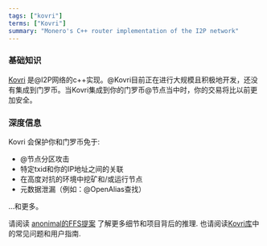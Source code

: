 ```yaml
---
tags: ["kovri"]
terms: ["Kovri"]
summary: "Monero's C++ router implementation of the I2P network"
---
```


### 基础知识

[Kovri](https://gitlab.com/kovri-project/kovri/) 是@I2P网络的c++实现。@Kovri目前正在进行大规模且积极地开发，还没有集成到门罗币。当Kovri集成到你的门罗币@节点当中时，你的交易将比以前更加安全。

### 深度信息

Kovri 会保护你和门罗币免于:

- @节点分区攻击
- 特定txid和你的IP地址之间的关联
- 在高度对抗的环境中挖矿和/或运行节点
- 元数据泄漏（例如：@OpenAlias查找）

…和更多。

请阅读 [anonimal的FFS提案](https://forum.getmonero.org/9/work-in-progress/86967/anonimal-s-kovri-full-time-development-funding-thread) 了解更多细节和项目背后的推理. 也请阅读[Kovri库](https://gitlab.com/kovri-project/kovri/)中的常见问题和用户指南.
